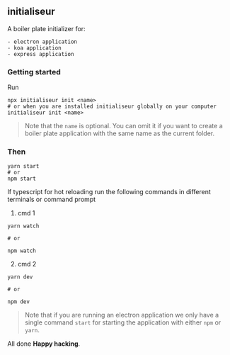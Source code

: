 ## initialiseur

A boiler plate initializer for:

```shell
- electron application
- koa application
- express application
```

### Getting started

Run

```shell
npx initialiseur init <name>
# or when you are installed initialiseur globally on your computer
initialiseur init <name>
```

> Note that the `name` is optional. You can omit it if you want to create a boiler plate application with the same name as the current folder.

### Then

```shell
yarn start
# or
npm start
```

If typescript for hot reloading run the following commands in different terminals or command prompt

1. cmd 1

```shell
yarn watch

# or

npm watch
```

2. cmd 2

```shell
yarn dev

# or

npm dev
```

> Note that if you are running an electron application we only have a single command `start` for starting the application with either `npm` or `yarn`.

All done **Happy hacking**.
